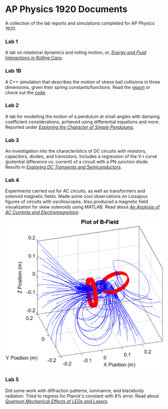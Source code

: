 # AP Physics 1920 Documents
A collection of the lab reports and simulations completed for AP Physics 1920.

### Lab 1
A lab on rotational dynamics and rolling motion, or, [_Energy and Fluid Interactions in Rolling Cans_](https://github.com/ryli123/SPH4U0/blob/master/Lab%20Finals/1/Chourasia%2C%20Li%2C%20Lin%2C%20Ye%2C%20Zhao%20-%20Lab%201%20Final.pdf).

### Lab 1B
A C++ simulation that describes the motion of stress ball collisions in three dimensions, given their spring constants/functions. Read the [report](https://github.com/ryli123/SPH4U0/blob/master/Lab%20Finals/1a/lab1b.pdf) or check out the [code](https://github.com/ryli123/Lab1B).

### Lab 2
A lab for modelling the motion of a pendulum at small angles with damping coefficient considerations, achieved using differential equations and more. Reported under [_Exploring the Character of Simple Pendulums_](https://github.com/ryli123/SPH4U0/blob/master/Lab%20Finals/2/Lab-2-Final.pdf).

### Lab 3
An investigation into the characteristics of DC circuits with resistors, capacitors, diodes, and transistors. Includes a regression of the V-i curve (potential difference vs. current) of a circuit with a PN-junction diode. Results in [_Exploring DC Transients and Semiconductors_](https://github.com/ryli123/SPH4U0/blob/master/Lab%20Finals/3/Lab%203%20Final.pdf).

### Lab 4
Experiments carried out for AC circuits, as well as transformers and solenoid magnetic fields. Made some cool observations on Lissajous figures of circuits with oscilloscopes. Also produced a magnetic field visualization for skew solenoids using MATLAB. Read about [_An Analysis of AC Currents and Electromagnetism_](https://github.com/ryli123/SPH4U0/blob/master/Lab%20Finals/4/Lab%204%20Final.pdf).

![Magnetic Field Model](https://github.com/ryli123/SPH4U0/blob/master/Lab%20Finals/4/ohyeah.png)

### Lab 5
Did some work with diffraction patterns, luminance, and blackbody radiation. Tried to regress for Planck's constant with 8% error. Read about [_Quantum Mechanical Effects of LEDs and Lasers_](https://github.com/ryli123/SPH4U0/blob/master/Lab%20Finals/5/lab-5.pdf).
